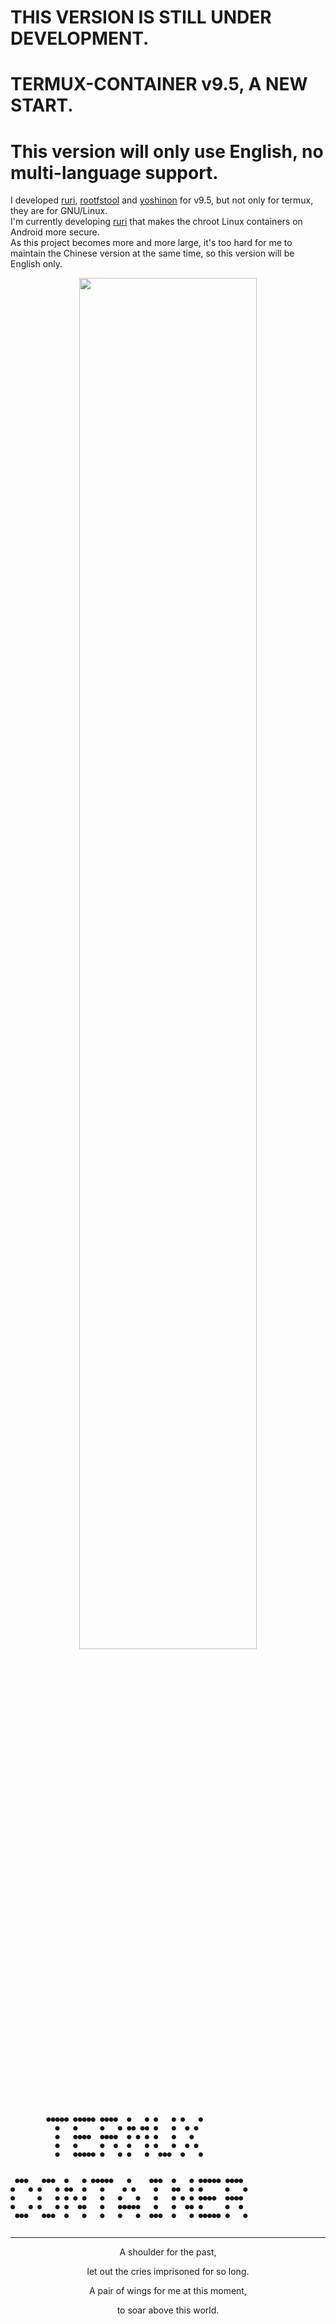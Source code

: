 # THIS VERSION IS STILL UNDER DEVELOPMENT.
# TERMUX-CONTAINER v9.5, A NEW START.
# This version will only use English, no multi-language support.
I developed [ruri](https://github.com/Moe-hacker/ruri), [rootfstool](https://github.com/Moe-hacker/rootfstool) and [yoshinon](https://github.com/Moe-hacker/yoshinon) for v9.5, but not only for termux, they are for GNU/Linux.      
I'm currently developing [ruri](https://github.com/Moe-hacker/ruri) that makes the chroot Linux containers on Android more secure.      
As this project becomes more and more large, it's too hard for me to maintain the Chinese version at the same time, so this version will be English only.      
<p align="center">
    <img src="https://github.com/Moe-hacker/termux-container/raw/v9.5/logo.png", width="75%"/>
</p>


```
        ●●●●● ●●●●● ●●●●  ●   ● ●   ● ●   ●
          ●   ●     ●   ● ●● ●● ●   ●  ● ●
          ●   ●●●●  ●●●●  ● ● ● ●   ●   ●
          ●   ●     ●  ●  ●   ● ●   ●  ● ●
          ●   ●●●●● ●   ● ●   ●  ●●●  ●   ●


 ●●●   ●●●  ●   ● ●●●●●   ●    ●●●  ●   ● ●●●●● ●●●●
●   ● ●   ● ●●  ●   ●    ● ●    ●   ●●  ● ●     ●   ●
●     ●   ● ● ● ●   ●   ●   ●   ●   ● ● ● ●●●●  ●●●●
●   ● ●   ● ●  ●●   ●   ●●●●●   ●   ●  ●● ●     ●  ●
 ●●●   ●●●  ●   ●   ●   ●   ●  ●●●  ●   ● ●●●●● ●   ●
 
```
--------
<p align="center">A shoulder for the past,</p>
<p align="center">let out the cries imprisoned for so long.</p>
<p align="center">A pair of wings for me at this moment,</p>
<p align="center">to soar above this world.</p>
